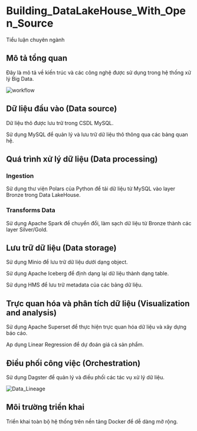 # Building_DataLakeHouse_With_Open_Source
Tiểu luận chuyên ngành

## Mô tả tổng quan
Đây là mô tả về kiến trúc và các công nghệ được sử dụng trong hệ thống xử lý Big Data.

![workflow](https://github.com/lephuocyen20/Build-a-Data-Platform-with-Open-Source/assets/134000205/6b3a8051-cb7b-4f95-9f25-25abeeb7d68a)

## Dữ liệu đầu vào (Data source)
Dữ liệu thô được lưu trữ trong CSDL MySQL.

Sử dụng MySQL để quản lý và lưu trữ dữ liệu thô thông qua các bảng quan hệ.

## Quá trình xử lý dữ liệu (Data processing)
### Ingestion
Sử dụng thư viện Polars của Python để tải dữ liệu từ MySQL vào layer Bronze trong Data LakeHouse.
### Transforms Data
Sử dụng Apache Spark để chuyển đổi, làm sạch dữ liệu từ Bronze thành các layer Silver/Gold.
## Lưu trữ dữ liệu (Data storage)
Sử dụng Minio để lưu trữ dữ liệu dưới dạng object.

Sử dụng Apache Iceberg để định dạng lại dữ liệu thành dạng table.

Sử dụng HMS để lưu trữ metadata của các bảng dữ liệu.

## Trực quan hóa và phân tích dữ liệu (Visualization and analysis)
Sử dụng Apache Superset để thực hiện trực quan hóa dữ liệu và xây dựng báo cáo.

Ap dụng Linear Regression để dự đoán giá cả sản phẩm.

## Điều phối công việc (Orchestration)
Sử dụng Dagster để quản lý và điều phối các tác vụ xử lý dữ liệu.

![Data_Lineage](https://github.com/lephuocyen20/Build-a-Data-Platform-with-Open-Source/assets/134000205/5895d876-7646-4d05-8aed-b199080c2207)

## Môi trường triển khai
Triển khai toàn bộ hệ thống trên nền tảng Docker để dễ dàng mở rộng.
